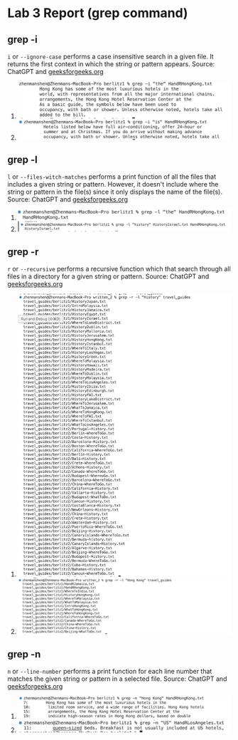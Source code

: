 # Lab 3 Report (grep command)
## grep -i
`i` or `--ignore-case` performs a case insensitive search in a given file. It returns the first context in which the string or pattern appears.
Source: ChatGPT and [geeksforgeeks.org](https://www.geeksforgeeks.org/grep-command-in-unixlinux/)
1. ![Example1](/LabReport3Image1.png)
2. ![Example2](/LabReport3Image2.png)
## grep -l
`l` or `--files-witch-matches` performs a print function of all the files that includes a given string or pattern. However, it doesn't include where the string or pattern in the file(s) since it only displays the name of the file(s).
Source: ChatGPT and [geeksforgeeks.org](https://www.geeksforgeeks.org/grep-command-in-unixlinux/)
1. ![Example3](/LabReport3Image3.png)
2. ![Example4](/LabReport3Image4.png)
## grep -r
`r` or `--recursive` performs a recursive function which that search through all files in a directory for a given string or pattern.
Source: ChatGPT and [geeksforgeeks.org](https://www.geeksforgeeks.org/grep-command-in-unixlinux/)
1. ![Example4](/LabReport3Image5.png)
2. ![Example5](/LabReport3Image6.png)
## grep -n
`n` or `--line-number` performs a print function for each line number that matches the given string or pattern in a selected file.
Source: ChatGPT and [geeksforgeeks.org](https://www.geeksforgeeks.org/grep-command-in-unixlinux/)
1. ![Example4](/LabReport3Image7.png)
2. ![Example5](/LabReport3Image8.png)
